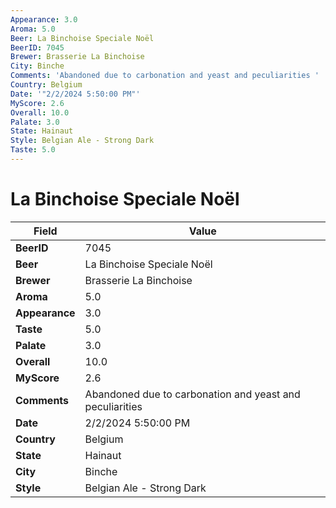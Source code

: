 ```yaml
---
Appearance: 3.0
Aroma: 5.0
Beer: La Binchoise Speciale Noël
BeerID: 7045
Brewer: Brasserie La Binchoise
City: Binche
Comments: 'Abandoned due to carbonation and yeast and peculiarities '
Country: Belgium
Date: '"2/2/2024 5:50:00 PM"'
MyScore: 2.6
Overall: 10.0
Palate: 3.0
State: Hainaut
Style: Belgian Ale - Strong Dark
Taste: 5.0
---
```


# La Binchoise Speciale Noël

| Field         | Value |
|---------------|-------|
| **BeerID** | 7045 |
| **Beer** | La Binchoise Speciale Noël |
| **Brewer** | Brasserie La Binchoise |
| **Aroma** | 5.0 |
| **Appearance** | 3.0 |
| **Taste** | 5.0 |
| **Palate** | 3.0 |
| **Overall** | 10.0 |
| **MyScore** | 2.6 |
| **Comments** | Abandoned due to carbonation and yeast and peculiarities  |
| **Date** | 2/2/2024 5:50:00 PM |
| **Country** | Belgium |
| **State** | Hainaut |
| **City** | Binche |
| **Style** | Belgian Ale - Strong Dark |
